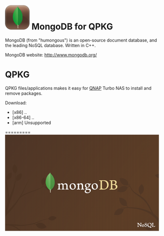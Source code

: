 ![image](https://github.com/jupe/QPKG-MongoDB/raw/master/icon/mongodb_80.gif)
MongoDB for QPKG
=========
MongoDB (from "humongous") is an open-source document database, and the leading NoSQL database. Written in C++.

MongoDB website: http://www.mongodb.org/

QPKG
=========
QPKG files/applications makes it easy for [QNAP](http://www.qnap.com/) Turbo NAS to install and remove packages.

Download:
- [x86] ..
- [x86-64] ..
- [arm] Unsupported

=========
![image](https://github.com/jupe/QPKG-MongoDB/raw/master/icon/mongodb_640x400.png)
